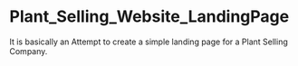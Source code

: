 # Plant_Selling_Website_LandingPage

It is basically an Attempt to create a simple landing page for a Plant Selling Company.
